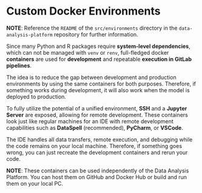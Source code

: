 
# Custom Docker Environments

**NOTE**: Reference the `README` of the `src/environments` directory in the `data-analysis-platform` repository for further information.

Since many Python and R packages require **system-level dependencies**, which can not be managed with `venv` or `renv`, full-fledged docker **containers** are used for **development** and repeatable **execution in GitLab pipelines**.

The idea is to reduce the gap between development and production environments by using the same containers for both purposes. Therefore, if something works during development, it will also work when the model is deployed to production.

To fully utilize the potential of a unified environment, **SSH** and a **Jupyter Server** are exposed, allowing for remote development. These containers look just like regular machines for an IDE with remote development capabilities such as **DataSpell** (recommended), **PyCharm**, or **VSCode**. 

The IDE handles all data transfers, remote execution, and debugging while the code remains on your local machine. Therefore, if something goes wrong, you can just recreate the development containers and rerun your code. 

**NOTE**: These containers can be used independently of the Data Analysis Platform. You can host them on GitHub and Docker Hub or build and run them on your local PC.



